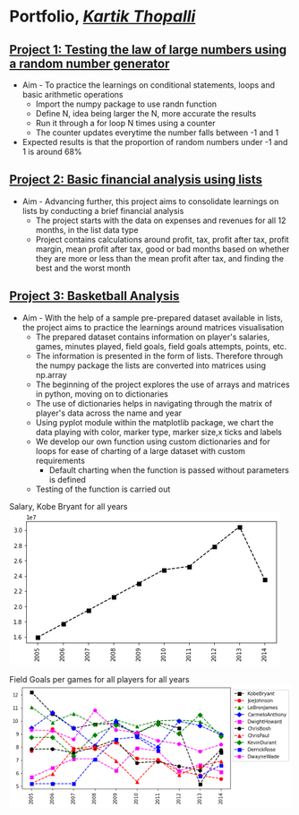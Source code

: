 # **Portfolio**, [*Kartik Thopalli*](https://www.linkedin.com/in/kartik-thopalli-7a422a118/)
## [Project 1: Testing the law of large numbers using a random number generator](https://github.com/kt2795/Kartik_Portfolio/blob/951576e68fd6fab74c43d551e271caab78f183c5/Law%20Of%20Large%20Numbers.ipynb)
* Aim - To practice the learnings on conditional statements, loops and basic arithmetic operations
  * Import the numpy package to use randn function
  * Define N, idea being larger the N, more accurate the results
  * Run it through a for loop N times using a counter
  * The counter updates everytime the number falls between -1 and 1
* Expected results is that the proportion of random numbers under -1 and 1 is around 68%

## [Project 2: Basic financial analysis using lists](https://github.com/kt2795/Kartik_Portfolio/blob/7658dd32a8d4e714aac58fe86383239954fbb679/Project%202:%20Financial%20Analysis%20using%20lists.ipynb)
* Aim - Advancing further, this project aims to consolidate learnings on lists by conducting a brief financial analysis
  * The project starts with the data on expenses and revenues for all 12 months, in the list data type
  * Project contains calculations around profit, tax, profit after tax, profit margin, mean profit after tax, good or bad months based on whether they are more or less than the mean profit after tax, and finding the best and the worst month  

## [Project 3: Basketball Analysis](https://github.com/kt2795/Kartik_Portfolio/blob/7756148ddf567bdb142c06a073345ed868e67cc1/Project%203%20Basketball%20Analysis.ipynb)
* Aim - With the help of a sample pre-prepared dataset available in lists, the project aims to practice the learnings around matrices visualisation
  * The prepared dataset contains information on player's salaries, games, minutes played, field goals, field goals attempts, points, etc.
  * The information is presented in the form of lists. Therefore through the numpy package the lists are converted into matrices using np.array
  * The beginning of the project explores the use of arrays and matrices in python, moving on to dictionaries
  * The use of dictionaries helps in navigating through the matrix of player's data across the name and year
  * Using pyplot module within the matplotlib package, we chart the data playing with color, marker type, marker size,x ticks and labels
  * We develop our own function using custom dictionaries and for loops for ease of charting of a large dataset with custom requirements
    * Default charting when the function is passed without parameters is defined
  * Testing of the function is carried out

Salary, Kobe Bryant for all years
![](/images/Plot1.png)

Field Goals per games for all players for all years
![](/images/Plot%202.png)
